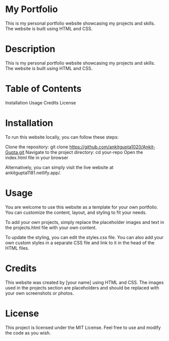 # My Portfolio
This is my personal portfolio website showcasing my projects and skills. The website is built using HTML and CSS.

# Description

 This is my personal portfolio website showcasing my projects and skills. The website is built using HTML and CSS.

# Table of Contents
Installation
Usage
Credits
License

# Installation
To run this website locally, you can follow these steps:

Clone the repository: git clone https://github.com/ankitgupta1020/Ankit-Gupta.git
Navigate to the project directory: cd your-repo
Open the index.html file in your browser

Alternatively, you can simply visit the live website at ankitgupta1181.netlify.app/.

# Usage
You are welcome to use this website as a template for your own portfolio. You can customize the content, layout, and styling to fit your needs.

To add your own projects, simply replace the placeholder images and text in the projects.html file with your own content.

To update the styling, you can edit the styles.css file. You can also add your own custom styles in a separate CSS file and link to it in the head of the HTML files.

# Credits
This website was created by [your name] using HTML and CSS. The images used in the projects section are placeholders and should be replaced with your own screenshots or photos.

# License
This project is licensed under the MIT License. Feel free to use and modify the code as you wish.

